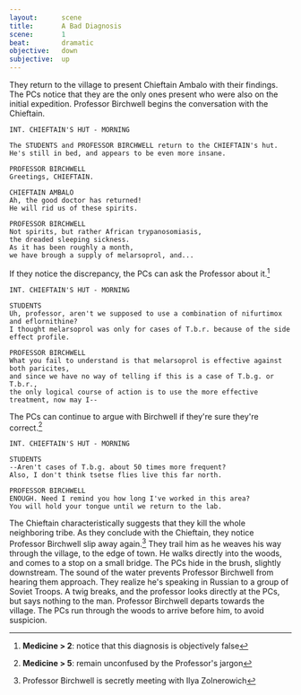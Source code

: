 ```yaml
---
layout:      scene
title:       A Bad Diagnosis
scene:       1
beat:        dramatic
objective:   down
subjective:  up
---
```



They return to the village to present Chieftain Ambalo with their findings.
The PCs notice that they are the only ones present who were also on the initial expedition.
Professor Birchwell begins the conversation with the Chieftain.


~~~
INT. CHIEFTAIN'S HUT - MORNING

The STUDENTS and PROFESSOR BIRCHWELL return to the CHIEFTAIN's hut.
He's still in bed, and appears to be even more insane.

PROFESSOR BIRCHWELL
Greetings, CHIEFTAIN.

CHIEFTAIN AMBALO
Ah, the good doctor has returned!
He will rid us of these spirits.

PROFESSOR BIRCHWELL
Not spirits, but rather African trypanosomiasis,
the dreaded sleeping sickness.
As it has been roughly a month,
we have brough a supply of melarsoprol, and...
~~~

If they notice the discrepancy, the PCs can ask the Professor about it.[^med]


~~~
INT. CHIEFTAIN'S HUT - MORNING

STUDENTS
Uh, professor, aren't we supposed to use a combination of nifurtimox and eflornithine?
I thought melarsoprol was only for cases of T.b.r. because of the side effect profile.

PROFESSOR BIRCHWELL
What you fail to understand is that melarsoprol is effective against both paricites,
and since we have no way of telling if this is a case of T.b.g. or T.b.r.,
the only logical course of action is to use the more effective treatment, now may I--
~~~

The PCs can continue to argue with Birchwell if they're sure they're correct.[^argue]


~~~
INT. CHIEFTAIN'S HUT - MORNING

STUDENTS
--Aren't cases of T.b.g. about 50 times more frequent?
Also, I don't think tsetse flies live this far north.

PROFESSOR BIRCHWELL
ENOUGH. Need I remind you how long I've worked in this area?
You will hold your tongue until we return to the lab.
~~~


The Chieftain characteristically suggests that they kill the whole neighboring tribe.
As they conclude with the Chieftain, they notice Professor Birchwell slip away again.[^4]
They trail him as he weaves his way through the village, to the edge of town.
He walks directly into the woods, and comes to a stop on a small bridge.
The PCs hide in the brush, slightly downstream.
The sound of the water prevents Professor Birchwell from hearing them approach.
They realize he's speaking in Russian to a group of Soviet Troops.
A twig breaks, and the professor looks directly at the PCs, but says nothing to the man.
Professor Birchwell departs towards the village.
The PCs run through the woods to arrive before him, to avoid suspicion.


[^med]: **Medicine > 2**: notice that this diagnosis is objectively false
[^argue]: **Medicine > 5**: remain unconfused by the Professor's jargon
[^4]: Professor Birchwell is secretly meeting with Ilya Zolnerowich










